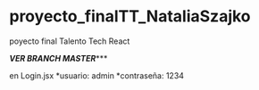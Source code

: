 # proyecto_finalTT_NataliaSzajko
poyecto final Talento Tech React

*********VER BRANCH MASTER************

en Login.jsx
*usuario: admin
*contraseña: 1234
